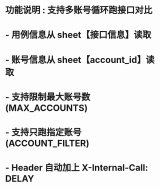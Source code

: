 # 功能说明 : 支持多账号循环跑接口对比
#           - 用例信息从 sheet【接口信息】读取
#           - 账号信息从 sheet【account_id】读取
#           - 支持限制最大账号数(MAX_ACCOUNTS)
#           - 支持只跑指定账号(ACCOUNT_FILTER)
#           - Header 自动加上 X-Internal-Call: DELAY
